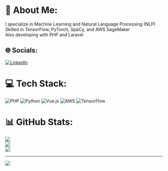 # 💫 About Me:
 I specialize in Machine Learning and Natural Language Processing (NLP)<br>Skilled in TensorFlow, PyTorch, SpaCy, and AWS SageMaker<br>Also developing with PHP and Laravel


## 🌐 Socials:
[![LinkedIn](https://img.shields.io/badge/LinkedIn-%230077B5.svg?logo=linkedin&logoColor=white)](https://linkedin.com/in/osumanu-ra-is-silbaway-27b58a145) 

# 💻 Tech Stack:
![PHP](https://img.shields.io/badge/php-%23777BB4.svg?style=for-the-badge&logo=php&logoColor=white) ![Python](https://img.shields.io/badge/python-3670A0?style=for-the-badge&logo=python&logoColor=ffdd54) ![Vue.js](https://img.shields.io/badge/vue.js-%2335495e.svg?style=for-the-badge&logo=vuedotjs&logoColor=%234FC08D) ![AWS](https://img.shields.io/badge/AWS-%23FF9900.svg?style=for-the-badge&logo=amazon-aws&logoColor=white) ![TensorFlow](https://img.shields.io/badge/TensorFlow-%23FF6F00.svg?style=for-the-badge&logo=TensorFlow&logoColor=white)
# 📊 GitHub Stats:
![](https://github-readme-stats.vercel.app/api?username=Ra-is&theme=dark&hide_border=false&include_all_commits=false&count_private=false)<br/>
![](https://github-readme-streak-stats.herokuapp.com/?user=Ra-is&theme=dark&hide_border=false)<br/>
![](https://github-readme-stats.vercel.app/api/top-langs/?username=Ra-is&theme=dark&hide_border=false&include_all_commits=false&count_private=false&layout=compact)

---
[![](https://visitcount.itsvg.in/api?id=Ra-is&icon=0&color=0)](https://visitcount.itsvg.in)

<!-- Proudly created with GPRM ( https://gprm.itsvg.in ) -->
